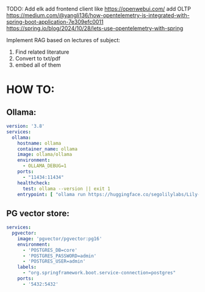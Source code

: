 TODO:
Add elk
add frontend client like https://openwebui.com/
add
OLTP https://medium.com/@yangli136/how-opentelemetry-is-integrated-with-spring-boot-application-7e309efc0011 https://spring.io/blog/2024/10/28/lets-use-opentelemetry-with-spring

Implement RAG based on lectures of subject:
1. Find related literature
2. Convert to txt/pdf
3. embed all of them


# HOW TO:
## Ollama: 
```yaml
version: '3.8'
services:
  ollama:
    hostname: ollama
    container_name: ollama
    image: ollama/ollama
    environment:
      - OLLAMA_DEBUG=1
    ports:
      - "11434:11434"
    healthcheck:
      test: ollama --version || exit 1
    entrypoint: [ "ollama run https://huggingface.co/segolilylabs/Lily-Cybersecurity-7B-v0.2-GGUF"]
```

## PG vector store:
```yaml
services:
  pgvector:
    image: 'pgvector/pgvector:pg16'
    environment:
      - 'POSTGRES_DB=core'
      - 'POSTGRES_PASSWORD=admin'
      - 'POSTGRES_USER=admin'
    labels:
      - "org.springframework.boot.service-connection=postgres"
    ports:
      - '5432:5432'
```